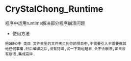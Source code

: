# CryStalChong_Runtime
程序中运用runtime解决部分程序崩溃问题

* 使用方法

```
把DEMO中 类目 文件夹里的文件拷贝到你的项目中,不需要引入不需要做其
他任何事情.然后编译之后,没有错误,试一下数组越界,会不会崩溃,如果没
有崩溃,集成完毕.

```